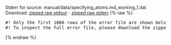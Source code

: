 Stderr for source:  manual/data/specifying_atoms.md_working_1.dat   
Download: [zipped raw stdout](specifying_atoms.md_working_1.dat.plumed_master.stdout.txt.zip) - [zipped raw stderr](specifying_atoms.md_working_1.dat.plumed_master.stderr.txt.zip) 
{% raw %}
<pre>
#! Only the first 1000 rows of the error file are shown below
#! To inspect the full error file, please download the zipped raw stderr file above
</pre>
{% endraw %}
